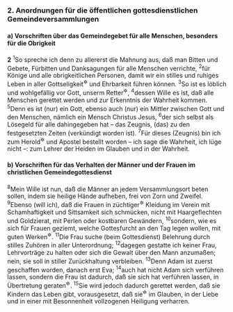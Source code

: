 ### 2. Anordnungen für die öffentlichen gottesdienstlichen Gemeindeversammlungen

#### a) Vorschriften über das Gemeindegebet für alle Menschen, besonders für die Obrigkeit

__2__
<sup>1</sup>So spreche ich denn zu allererst die Mahnung aus, daß man Bitten und Gebete, Fürbitten und Danksagungen für alle Menschen verrichte,
<sup>2</sup>für Könige und alle obrigkeitlichen Personen, damit wir ein stilles und ruhiges Leben in aller Gottseligkeit<sup title="= rechten Verehrung Gottes">&#x2732;</sup> und Ehrbarkeit führen können.
<sup>3</sup>So ist es löblich und wohlgefällig vor Gott, unserm Retter<sup title="oder: Heiland">&#x2732;</sup>,
<sup>4</sup>dessen Wille es ist, daß alle Menschen gerettet werden und zur Erkenntnis der Wahrheit kommen.
<sup>5</sup>Denn es ist (nur) ein Gott, ebenso auch (nur) ein Mittler zwischen Gott und den Menschen, nämlich ein Mensch Christus Jesus,
<sup>6</sup>der sich selbst als Lösegeld für alle dahingegeben hat – das Zeugnis, (das) zu den festgesetzten Zeiten (verkündigt worden ist).
<sup>7</sup>Für dieses (Zeugnis) bin ich zum Herold<sup title="= Verkündiger, Prediger">&#x2732;</sup> und Apostel bestellt worden – ich sage die Wahrheit, ich lüge nicht –: zum Lehrer der Heiden im Glauben und in der Wahrheit.

#### b) Vorschriften für das Verhalten der Männer und der Frauen im christlichen Gemeindegottesdienst

<sup>8</sup>Mein Wille ist nun, daß die Männer an jedem Versammlungsort beten sollen, indem sie heilige Hände aufheben, frei von Zorn und Zweifel.
<sup>9</sup>Ebenso (will ich), daß die Frauen in züchtiger<sup title="oder: wohlanständiger">&#x2732;</sup> Kleidung im Verein mit Schamhaftigkeit und Sittsamkeit sich schmücken, nicht mit Haargeflechten und Goldzierat, mit Perlen oder kostbaren Gewändern,
<sup>10</sup>sondern, wie es sich für Frauen geziemt, welche Gottesfurcht an den Tag legen wollen, mit guten Werken<sup title="oder: durch gutes Verhalten">&#x2732;</sup>.
<sup>11</sup>Die Frau suche (beim Gottesdienst) Belehrung durch stilles Zuhören in aller Unterordnung;
<sup>12</sup>dagegen gestatte ich keiner Frau, Lehrvorträge zu halten oder sich die Gewalt über den Mann anzumaßen; nein, sie soll in stiller Zurückhaltung verbleiben.
<sup>13</sup>Denn Adam ist zuerst geschaffen worden, danach erst Eva;
<sup>14</sup>auch hat nicht Adam sich verführen lassen, sondern die Frau ist dadurch, daß sie sich hat verführen lassen, in Übertretung geraten<sup title="= zu Fall gekommen">&#x2732;</sup>.
<sup>15</sup>Sie wird jedoch dadurch gerettet werden, daß sie Kindern das Leben gibt, vorausgesetzt, daß sie<sup title="d.h. die Frauen">&#x2732;</sup> im Glauben, in der Liebe und in einer mit Besonnenheit vollzogenen Heiligung verharren.